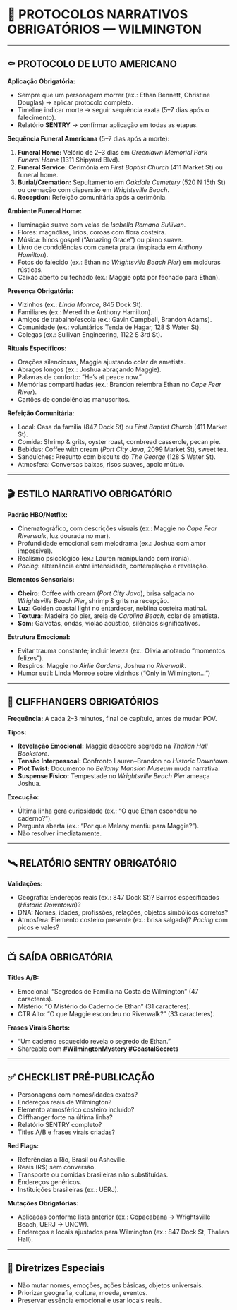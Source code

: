 # 📜 PROTOCOLOS NARRATIVOS OBRIGATÓRIOS — WILMINGTON

---

## ⚰️ PROTOCOLO DE LUTO AMERICANO

**Aplicação Obrigatória:**
- Sempre que um personagem morrer (ex.: Ethan Bennett, Christine Douglas) → aplicar protocolo completo.
- Timeline indicar morte → seguir sequência exata (5–7 dias após o falecimento).
- Relatório **SENTRY** → confirmar aplicação em todas as etapas.

**Sequência Funeral Americana** (5–7 dias após a morte):
1. **Funeral Home:** Velório de 2–3 dias em *Greenlawn Memorial Park Funeral Home* (1311 Shipyard Blvd).
2. **Funeral Service:** Cerimônia em *First Baptist Church* (411 Market St) ou funeral home.
3. **Burial/Cremation:** Sepultamento em *Oakdale Cemetery* (520 N 15th St) ou cremação com dispersão em *Wrightsville Beach*.
4. **Reception:** Refeição comunitária após a cerimônia.

**Ambiente Funeral Home:**
- Iluminação suave com velas de *Isabella Romano Sullivan*.
- Flores: magnólias, lírios, coroas com flora costeira.
- Música: hinos gospel (“Amazing Grace”) ou piano suave.
- Livro de condolências com caneta prata (inspirada em *Anthony Hamilton*).
- Fotos do falecido (ex.: Ethan no *Wrightsville Beach Pier*) em molduras rústicas.
- Caixão aberto ou fechado (ex.: Maggie opta por fechado para Ethan).

**Presença Obrigatória:**
- Vizinhos (ex.: *Linda Monroe*, 845 Dock St).
- Familiares (ex.: Meredith e Anthony Hamilton).
- Amigos de trabalho/escola (ex.: Gavin Campbell, Brandon Adams).
- Comunidade (ex.: voluntários Tenda de Hagar, 128 S Water St).
- Colegas (ex.: Sullivan Engineering, 1122 S 3rd St).

**Rituais Específicos:**
- Orações silenciosas, Maggie ajustando colar de ametista.
- Abraços longos (ex.: Joshua abraçando Maggie).
- Palavras de conforto: “He’s at peace now.”
- Memórias compartilhadas (ex.: Brandon relembra Ethan no *Cape Fear River*).
- Cartões de condolências manuscritos.

**Refeição Comunitária:**
- Local: Casa da família (847 Dock St) ou *First Baptist Church* (411 Market St).
- Comida: Shrimp & grits, oyster roast, cornbread casserole, pecan pie.
- Bebidas: Coffee with cream (*Port City Java*, 2099 Market St), sweet tea.
- Sanduíches: Presunto com biscuits do *The George* (128 S Water St).
- Atmosfera: Conversas baixas, risos suaves, apoio mútuo.

---

## 🎬 ESTILO NARRATIVO OBRIGATÓRIO

**Padrão HBO/Netflix:**
- Cinematográfico, com descrições visuais (ex.: Maggie no *Cape Fear Riverwalk*, luz dourada no mar).
- Profundidade emocional sem melodrama (ex.: Joshua com amor impossível).
- Realismo psicológico (ex.: Lauren manipulando com ironia).
- *Pacing*: alternância entre intensidade, contemplação e revelação.

**Elementos Sensoriais:**
- **Cheiro:** Coffee with cream (*Port City Java*), brisa salgada no *Wrightsville Beach Pier*, shrimp & grits na recepção.
- **Luz:** Golden coastal light no entardecer, neblina costeira matinal.
- **Textura:** Madeira do pier, areia de *Carolina Beach*, colar de ametista.
- **Som:** Gaivotas, ondas, violão acústico, silêncios significativos.

**Estrutura Emocional:**
- Evitar trauma constante; incluir leveza (ex.: Olivia anotando “momentos felizes”).
- Respiros: Maggie no *Airlie Gardens*, Joshua no *Riverwalk*.
- Humor sutil: Linda Monroe sobre vizinhos (“Only in Wilmington...”)

---

## 🎯 CLIFFHANGERS OBRIGATÓRIOS

**Frequência:** A cada 2–3 minutos, final de capítulo, antes de mudar POV.

**Tipos:**
- **Revelação Emocional:** Maggie descobre segredo na *Thalian Hall Bookstore*.
- **Tensão Interpessoal:** Confronto Lauren–Brandon no *Historic Downtown*.
- **Plot Twist:** Documento no *Bellamy Mansion Museum* muda narrativa.
- **Suspense Físico:** Tempestade no *Wrightsville Beach Pier* ameaça Joshua.

**Execução:**
- Última linha gera curiosidade (ex.: “O que Ethan escondeu no caderno?”).
- Pergunta aberta (ex.: “Por que Melany mentiu para Maggie?”).
- Não resolver imediatamente.

---

## 🛰️ RELATÓRIO SENTRY OBRIGATÓRIO

**Validações:**
- Geografia: Endereços reais (ex.: 847 Dock St)? Bairros especificados (*Historic Downtown*)?
- DNA: Nomes, idades, profissões, relações, objetos simbólicos corretos?
- Atmosfera: Elemento costeiro presente (ex.: brisa salgada)? *Pacing* com picos e vales?

---

## 📺 SAÍDA OBRIGATÓRIA

**Titles A/B:**
- Emocional: “Segredos de Família na Costa de Wilmington” (47 caracteres).
- Mistério: “O Mistério do Caderno de Ethan” (31 caracteres).
- CTR Alto: “O que Maggie escondeu no Riverwalk?” (33 caracteres).

**Frases Virais Shorts:**
- “Um caderno esquecido revela o segredo de Ethan.”
- Shareable com **#WilmingtonMystery #CoastalSecrets**

---

## ✅ CHECKLIST PRÉ-PUBLICAÇÃO

- Personagens com nomes/idades exatos?
- Endereços reais de Wilmington?
- Elemento atmosférico costeiro incluído?
- Cliffhanger forte na última linha?
- Relatório SENTRY completo?
- Titles A/B e frases virais criadas?

**Red Flags:**
- Referências a Rio, Brasil ou Asheville.
- Reais (R$) sem conversão.
- Transporte ou comidas brasileiras não substituídas.
- Endereços genéricos.
- Instituições brasileiras (ex.: UERJ).

**Mutações Obrigatórias:**
- Aplicadas conforme lista anterior (ex.: Copacabana → Wrightsville Beach, UERJ → UNCW).
- Endereços e locais ajustados para Wilmington (ex.: 847 Dock St, Thalian Hall).

---

## 📌 Diretrizes Especiais
- Não mutar nomes, emoções, ações básicas, objetos universais.
- Priorizar geografia, cultura, moeda, eventos.
- Preservar essência emocional e usar locais reais.
